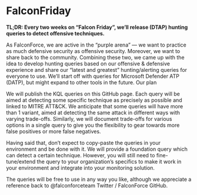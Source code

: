 # FalconFriday
<b>TL;DR: Every two weeks on “Falcon Friday”, we’ll release (DTAP) hunting queries to detect offensive techniques.</b>

As FalconForce, we are active in the “purple arena” — we want to practice as much defensive security as offensive security. Moreover, we want to share back to the community. Combining these two, we came up with the idea to develop hunting queries based on our offensive & defensive experience and share our “latest and greatest” hunting/alerting queries for everyone to use. We’ll start off with queries for Microsoft Defender ATP (DATP), but might expand to other tools in the future.
Our plan

We will publish the KQL queries on this GitHub page. Each query will be aimed at detecting some specific technique as precisely as possible and linked to MITRE ATT&CK. We anticipate that some queries will have more than 1 variant, aimed at detecting the same attack in different ways with varying trade-offs. Similarly, we will document trade-offs for various options in a single query to give you the flexibility to gear towards more false positives or more false negatives.

Having said that, don’t expect to copy-paste the queries in your environment and be done with it. We will provide a foundation query which can detect a certain technique. However, you will still need to fine-tune/extend the query to your organization’s specifics to make it work in your environment and integrate into your monitoring solution.

The queries will be free to use in any way you like, although we appreciate a reference back to @falconforceteam Twitter / FalconForce GitHub.
